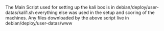 The Main Script used for setting up the kali box is in debian/deploy/user-datas/kali1.sh
everything else was used in the setup and scoring of the machines. Any files downloaded by the above script live in debian/deploy/user-datas/www
